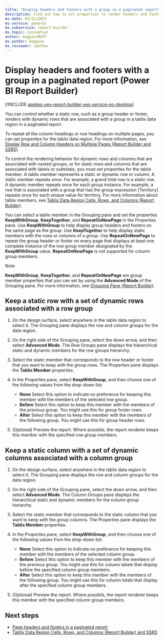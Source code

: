 ```yaml
---
title: "Display headers and footers with a group in a paginated report"
description: Find out how to set properties to render headers and footers with dynamic rows that are associated with a group in a tablix data region in a paginated report.
ms.date: 03/22/2023
ms.service: powerbi
ms.subservice: report-builder
ms.topic: conceptual
author: maggiesMSFT
ms.author: maggies
ms.reviewer: rpatkar
---
```

# Display headers and footers with a group in a paginated report (Power BI Report Builder)

[!INCLUDE [applies-yes-report-builder-yes-service-no-desktop](../includes/applies-yes-report-builder-yes-service-no-desktop.md)]

 You can control whether a static row, such as a group header or footer, renders with dynamic rows that are associated with a group in a tablix data region in a paginated report.  
  
 To repeat all the column headings or row headings on multiple pages, you can set properties for the tablix data region. For more information, see [Display Row and Column Headers on Multiple Pages (Report Builder and SSRS)](/sql/reporting-services/report-design/display-row-and-column-headers-on-multiple-pages-report-builder-and-ssrs).  
  
 To control the rendering behavior for dynamic rows and columns that are associated with nested groups, or for static rows and columns that are associated with labels or subtotals, you must set properties for the tablix member. A tablix member represents a static or dynamic row or column. A static member repeats once. For example, a grand total row is a static row. A dynamic member repeats once for each group instance. For example, a row that is associated with a group that has the group expression [Territory] repeats once for each unique value for territory. For more information about tablix members, see [Tablix Data Region Cells, Rows, and Columns &#40;Report Builder&#41;](/sql/reporting-services/report-design/tablix-data-region-cells-rows-and-columns-report-builder-and-ssrs).
  
 You can select a tablix member in the Grouping pane and set the properties **KeepWithGroup**, **KeepTogether**, and **RepeatOnNewPage** in the Properties pane. Use **KeepWithGroup** to help display group headers and footers on the same page as the group. Use **KeepTogether** to help display static members with the rows or columns of a group. Use **RepeatOnNewPage** to repeat the group header or footer on every page that displays at least one complete instance of the row group member designated by the **KeepWithGroup** value. **RepeatOnNewPage** is not supported for column group members.  
  
> [!NOTE]  
> **KeepWithGroup**, **KeepTogether**, and **RepeatOnNewPage** are group member properties that you can set by using the **Advanced Mode** of the Grouping pane. For more information, see [Grouping Pane &#40;Report Builder&#41;](/sql/reporting-services/report-design/grouping-pane-report-builder).


## Keep a static row with a set of dynamic rows associated with a row group  
  
1. On the design surface, select anywhere in the tablix data region to select it. The Grouping pane displays the row and column groups for the data region.  
  
1. On the right side of the Grouping pane, select the down arrow, and then select **Advanced Mode**. The Row Groups pane displays the hierarchical static and dynamic members for the row groups hierarchy.  
  
1. Select the static member that corresponds to the row header or footer that you want to keep with the group rows. The Properties pane displays the **Tablix Member** properties.  
  
1. In the Properties pane, select **KeepWithGroup**, and then choose one of the following values from the drop-down list:  
  
    - **None** Select this option to indicate no preference for keeping this member with the members of the selected row group.  
    - **Before** Select this option to keep this member with the members of the previous group. You might use this for group footer rows.  
    - **After** Select this option to keep this member with the members of the following group. You might use this for group header rows.  
  
1. (Optional) Preview the report. Where possible, the report renderer keeps this member with the specified row group members.  
  
## Keep a static column with a set of dynamic columns associated with a column group  
  
1. On the design surface, select anywhere in the tablix data region to select it. The Grouping pane displays the row and column groups for the data region.  
  
1. On the right side of the Grouping pane, select the down arrow, and then select **Advanced Mode**. The Column Groups pane displays the hierarchical static and dynamic members for the column group hierarchy.  
  
1. Select the static member that corresponds to the static column that you want to keep with the group columns. The Properties pane displays the **Tablix Member** properties.  
  
1. In the Properties pane, select **KeepWithGroup**, and then choose one of the following values from the drop-down list:  
  
    - **None** Select this option to indicate no preference for keeping this member with the members of the selected column group.  
    - **Before** Select this option to keep this member with the members of the previous group. You might use this for column labels that display before the specified column group members.
    - **After** Select this option to keep this member with the members of the following group. You might use this for column totals that display after the specified column group members.  
  
1. (Optional) Preview the report. Where possible, the report renderer keeps this member with the specified column group members.  
  
## Next steps

- [Page headers and footers in a paginated report](page-headers-footers-report-builder-service.md)  
- [Tablix Data Region Cells, Rows, and Columns (Report Builder) and SSRS](/sql/reporting-services/report-design/tablix-data-region-report-builder-and-ssrs)
 
  
  
